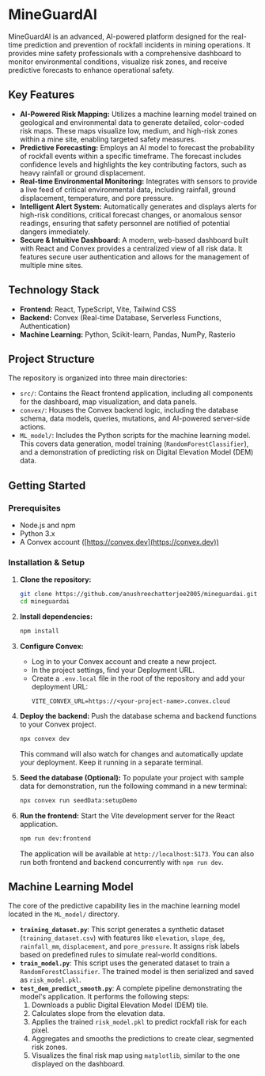 # MineGuardAI

MineGuardAI is an advanced, AI-powered platform designed for the real-time prediction and prevention of rockfall incidents in mining operations. It provides mine safety professionals with a comprehensive dashboard to monitor environmental conditions, visualize risk zones, and receive predictive forecasts to enhance operational safety.

## Key Features

*   **AI-Powered Risk Mapping:** Utilizes a machine learning model trained on geological and environmental data to generate detailed, color-coded risk maps. These maps visualize low, medium, and high-risk zones within a mine site, enabling targeted safety measures.
*   **Predictive Forecasting:** Employs an AI model to forecast the probability of rockfall events within a specific timeframe. The forecast includes confidence levels and highlights the key contributing factors, such as heavy rainfall or ground displacement.
*   **Real-time Environmental Monitoring:** Integrates with sensors to provide a live feed of critical environmental data, including rainfall, ground displacement, temperature, and pore pressure.
*   **Intelligent Alert System:** Automatically generates and displays alerts for high-risk conditions, critical forecast changes, or anomalous sensor readings, ensuring that safety personnel are notified of potential dangers immediately.
*   **Secure & Intuitive Dashboard:** A modern, web-based dashboard built with React and Convex provides a centralized view of all risk data. It features secure user authentication and allows for the management of multiple mine sites.

## Technology Stack

*   **Frontend:** React, TypeScript, Vite, Tailwind CSS
*   **Backend:** Convex (Real-time Database, Serverless Functions, Authentication)
*   **Machine Learning:** Python, Scikit-learn, Pandas, NumPy, Rasterio

## Project Structure

The repository is organized into three main directories:

*   `src/`: Contains the React frontend application, including all components for the dashboard, map visualization, and data panels.
*   `convex/`: Houses the Convex backend logic, including the database schema, data models, queries, mutations, and AI-powered server-side actions.
*   `ML_model/`: Includes the Python scripts for the machine learning model. This covers data generation, model training (`RandomForestClassifier`), and a demonstration of predicting risk on Digital Elevation Model (DEM) data.

## Getting Started

### Prerequisites

*   Node.js and npm
*   Python 3.x
*   A Convex account ([https://convex.dev](https://convex.dev))

### Installation & Setup

1.  **Clone the repository:**
    ```bash
    git clone https://github.com/anushreechatterjee2005/mineguardai.git
    cd mineguardai
    ```

2.  **Install dependencies:**
    ```bash
    npm install
    ```

3.  **Configure Convex:**
    *   Log in to your Convex account and create a new project.
    *   In the project settings, find your Deployment URL.
    *   Create a `.env.local` file in the root of the repository and add your deployment URL:
        ```
        VITE_CONVEX_URL=https://<your-project-name>.convex.cloud
        ```

4.  **Deploy the backend:**
    Push the database schema and backend functions to your Convex project.
    ```bash
    npx convex dev
    ```
    This command will also watch for changes and automatically update your deployment. Keep it running in a separate terminal.

5.  **Seed the database (Optional):**
    To populate your project with sample data for demonstration, run the following command in a new terminal:
    ```bash
    npx convex run seedData:setupDemo
    ```

6.  **Run the frontend:**
    Start the Vite development server for the React application.
    ```bash
    npm run dev:frontend
    ```
    The application will be available at `http://localhost:5173`. You can also run both frontend and backend concurrently with `npm run dev`.

## Machine Learning Model

The core of the predictive capability lies in the machine learning model located in the `ML_model/` directory.

*   **`training_dataset.py`**: This script generates a synthetic dataset (`training_dataset.csv`) with features like `elevation`, `slope_deg`, `rainfall_mm`, `displacement`, and `pore_pressure`. It assigns risk labels based on predefined rules to simulate real-world conditions.
*   **`train_model.py`**: This script uses the generated dataset to train a `RandomForestClassifier`. The trained model is then serialized and saved as `risk_model.pkl`.
*   **`test_dem_predict_smooth.py`**: A complete pipeline demonstrating the model's application. It performs the following steps:
    1.  Downloads a public Digital Elevation Model (DEM) tile.
    2.  Calculates slope from the elevation data.
    3.  Applies the trained `risk_model.pkl` to predict rockfall risk for each pixel.
    4.  Aggregates and smooths the predictions to create clear, segmented risk zones.
    5.  Visualizes the final risk map using `matplotlib`, similar to the one displayed on the dashboard.
